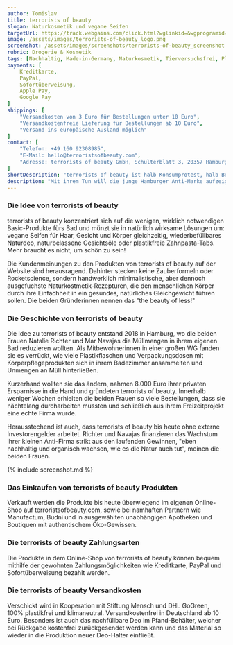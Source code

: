 ```yaml
---
author: Tomislav
title: terrorists of beauty
slogan: Naturkosmetik und vegane Seifen
targetUrl: https://track.webgains.com/click.html?wglinkid=&wgprogramid=290095&wgcampaignid=1616700&wgtarget=terroristsofbeauty.com
image: /assets/images/terrorists-of-beauty_logo.png
screenshot: /assets/images/screenshots/terrorists-of-beauty_screenshot.jpg
rubric: Drogerie & Kosmetik
tags: [Nachhaltig, Made-in-Germany, Naturkosmetik, Tierversuchsfrei, Plastikfrei, Handgefertigt, Vegan]
payments: [
    Kreditkarte,
    PayPal,
    Sofortüberweisung,
    Apple Pay,
    Google Pay
]
shippings: [
    "Versandkosten von 3 Euro für Bestellungen unter 10 Euro",
    "Versandkostenfreie Lieferung für Bestellungen ab 10 Euro",
    "Versand ins europäische Ausland möglich"
]
contact: [
    "Telefon: +49 160 92308985",
    "E-Mail: hello@terroristsofbeauty.com",
    "Adresse: terrorists of beauty GmbH, Schulterblatt 3, 20357 Hamburg"
]
shortDescription: "terrorists of beauty ist halb Konsumprotest, halb Beauty-Brand und fordert eine Revolution im Umgang mit Pflegeprodukten."
description: "Mit ihrem Tun will die junge Hamburger Anti-Marke aufzeigen, wie Beauty auch funktionieren kann: natürlich, ohne Palmöl, ohne Mikroplastik und Synthetik, ohne Plastikverpackungen, vegan, 100% geschlechtsneutral, hochwertig und handgemacht in Deutschland."
---
```


### Die Idee von terrorists of beauty

terrorists of beauty konzentriert sich auf die wenigen, wirklich notwendigen Basic-Produkte fürs Bad und münzt sie in natürlich wirksame Lösungen um: vegane Seifen für Haar, Gesicht und Körper gleichzeitig, wiederbefüllbares Naturdeo, naturbelassene Gesichtsöle oder plastikfreie Zahnpasta-Tabs. Mehr braucht es nicht, um schön zu sein!

Die Kundenmeinungen zu den Produkten von terrorists of beauty auf der Website sind herausragend. Dahinter stecken keine Zauberformeln oder Rocketscience, sondern handwerklich minimalistische, aber dennoch ausgefuchste Naturkostmetik-Rezepturen, die den menschlichen Körper durch ihre Einfachheit in ein gesundes, natürliches Gleichgewicht führen sollen. Die beiden Gründerinnen nennen das "the beauty of less!"

### Die Geschichte von terrorists of beauty

Die Idee zu terrorists of beauty entstand 2018 in Hamburg, wo die beiden Frauen Natalie Richter und Mar Navajas die Müllmengen in ihrem eigenen Bad reduzieren wollten. Als Mitbewohnerinnen in einer großen WG fanden sie es verrückt, wie viele Plastikflaschen und Verpackungsdosen mit Körperpflegeprodukten sich in ihrem Badezimmer ansammelten und Unmengen an Müll hinterließen.

Kurzerhand wollten sie das ändern, nahmen 8.000 Euro ihrer privaten Ersparnisse in die Hand und gründeten terrorists of beauty. Innerhalb weniger Wochen erhielten die beiden Frauen so viele Bestellungen, dass sie nächtelang durcharbeiten mussten und schließlich aus ihrem Freizeitprojekt eine echte Firma wurde.

Herausstechend ist auch, dass terrorists of beauty bis heute ohne externe Investorengelder arbeitet. Richter und Navajas finanzieren das Wachstum ihrer kleinen Anti-Firma strikt aus den laufenden Gewinnen, "eben nachhaltig und organisch wachsen, wie es die Natur auch tut", meinen die beiden Frauen.

{% include screenshot.md %}

### Das Einkaufen von terrorists of beauty Produkten

Verkauft werden die Produkte bis heute überwiegend im eigenen Online-Shop auf terroristsofbeauty.com, sowie bei namhaften Partnern wie Manufactum, Budni und in ausgewählten unabhängigen Apotheken und Boutiquen mit authentischem Öko-Gewissen.

### Die terrorists of beauty Zahlungsarten

Die Produkte in dem Online-Shop von terrorists of beauty können bequem mithilfe der gewohnten Zahlungsmöglichkeiten wie Kreditkarte, PayPal und Sofortüberweisung bezahlt werden.

### Die terrorists of beauty Versandkosten

Verschickt wird in Kooperation mit Stiftung Mensch und DHL GoGreen, 100% plastikfrei und klimaneutral. Versandkostenfrei in Deutschland ab 10 Euro. Besonders ist auch das nachfüllbare Deo im Pfand-Behälter, welcher bei Rückgabe kostenfrei zurückgesendet werden kann und das Material so wieder in die Produktion neuer Deo-Halter einfließt.